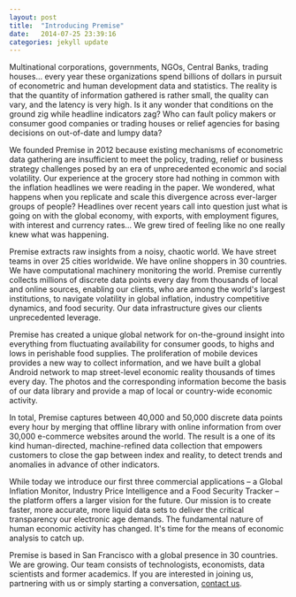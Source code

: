 ```yaml
---
layout: post
title:  "Introducing Premise"
date:   2014-07-25 23:39:16
categories: jekyll update
---
```



Multinational corporations, governments, NGOs, Central Banks, trading houses… every year these organizations spend billions of dollars in pursuit of econometric and human development data and statistics. The reality is that the quantity of information gathered is rather small, the quality can vary, and the latency is very high. Is it any wonder that conditions on the ground zig while headline indicators zag? Who can fault policy makers or consumer good companies or trading houses or relief agencies for basing decisions on out-of-date and lumpy data?

We founded Premise in 2012 because existing mechanisms of econometric data gathering are insufficient to meet the policy, trading, relief or business strategy challenges posed by an era of unprecedented economic and social volatility. Our experience at the grocery store had nothing in common with the inflation headlines we were reading in the paper. We wondered, what happens when you replicate and scale this divergence across ever-larger groups of people? Headlines over recent years call into question just what is going on with the global economy, with exports, with employment figures, with interest and currency rates… We grew tired of feeling like no one really knew what was happening.

Premise extracts raw insights from a noisy, chaotic world. We have street teams in over 25 cities worldwide. We have online shoppers in 30 countries. We have computational machinery monitoring the world. Premise currently collects millions of discrete data points every day from thousands of local and online sources, enabling our clients, who are among the world's largest institutions, to navigate volatility in global inflation, industry competitive dynamics, and food security. Our data infrastructure gives our clients unprecedented leverage.

Premise has created a unique global network for on-the-ground insight into everything from fluctuating availability for consumer goods, to highs and lows in perishable food supplies. The proliferation of mobile devices provides a new way to collect information, and we have built a global Android network to map street-level economic reality thousands of times every day. The photos and the corresponding information become the basis of our data library and provide a map of local or country-wide economic activity.

In total, Premise captures between 40,000 and 50,000 discrete data points every hour by merging that offline library with online information from over 30,000 e-commerce websites around the world. The result is a one of its kind human-directed, machine-refined data collection that empowers customers to close the gap between index and reality, to detect trends and anomalies in advance of other indicators.

While today we introduce our first three commercial applications – a Global Inflation Monitor, Industry Price Intelligence and a Food Security Tracker – the platform offers a larger vision for the future. Our mission is to create faster, more accurate, more liquid data sets to deliver the critical transparency our electronic age demands. The fundamental nature of human economic activity has changed. It's time for the means of economic analysis to catch up.

Premise is based in San Francisco with a global presence in 30 countries. We are growing. Our team consists of technologists, economists, data scientists and former academics. If you are interested in joining us, partnering with us or simply starting a conversation, [contact us](http://www.premise.com/contact.html).
